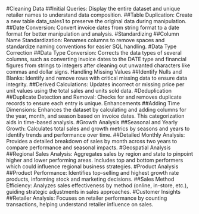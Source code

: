 #Cleaning Data
##Initial Queries: Display the entire dataset and unique retailer names to understand data composition.
##Table Duplication: Create a new table data_sales1 to preserve the original data during manipulation.
##Date Conversion: Convert invoice dates from string format to a date format for better manipulation and analysis.
#Standardizing
##Column Name Standardization: Renames columns to remove spaces and standardize naming conventions for easier SQL handling.
#Data Type Correction
##Data Type Conversion: Corrects the data types of several columns, such as converting invoice dates to the DATE type and financial figures from strings to integers after cleaning out unwanted characters like commas and dollar signs.
Handling Missing Values
##Identify Nulls and Blanks: Identify and remove rows with critical missing data to ensure data integrity.
##Derived Calculations: Updates incorrect or missing price per unit values using the total sales and units sold data.
#Deduplication
##Duplicate Detection and Removal: Checks for and removes duplicate records to ensure each entry is unique.
Enhancements
##Adding Time Dimensions: Enhances the dataset by calculating and adding columns for the year, month, and season based on invoice dates. This categorization aids in time-based analysis.
#Growth Analysis
##Seasonal and Yearly Growth: Calculates total sales and growth metrics by seasons and years to identify trends and performance over time.
##Detailed Monthly Analysis: Provides a detailed breakdown of sales by month across two years to compare performance and seasonal impacts.
#Geospatial Analysis
##Regional Sales Analysis: Aggregates sales by region and state to pinpoint higher and lower performing areas. Includes top and bottom performers which could influence regional business strategies.
#Product Analysis
##Product Performance: Identifies top-selling and highest growth rate products, informing stock and marketing decisions.
##Sales Method Efficiency: Analyzes sales effectiveness by method (online, in-store, etc.), guiding strategic adjustments in sales approaches.
#Customer Insights
##Retailer Analysis: Focuses on retailer performance by counting transactions, helping understand retailer influence on sales.
